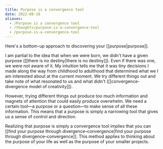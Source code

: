 ```yaml
---
title: Purpose is a convergence tool
date: 2022-08-18
aliases:
  - /Purpose is a convergence tool
  - /thoughts/purpose-is-a-convergence-tool
  - /purpose-is-a-convergence-tool
---
```

Here's a bottom-up approach to discovering your [[purpose|purpose]].

I am partial to the idea that when we were born, we didn't have a given purpose ([[there is no destiny|there is no destiny]]). Even if there was one, we were not aware of it. My intuition tells me that it was tiny decisions I made along the way from childhood to adulthood that determined what we I am interested about at the current moment. We try different things out and take note of what resonated to us and what didn't ([[convergence-divergence model of creativity]]).

However, trying different things out produce too much information and magnets of attention that could easily produce overwhelm. We need a certain tool—a purpose or a question—to make sense of all these information. This means that a purpose is simply a narrowing tool that gives us a sense of control and direction.

Realizing that purpose is simply a convergence tool implies that you can [[find your purpose through divergence–convergence|find your purpose through divergence–convergence]]. This method applies to thinking about the purpose of your life as well as the purpose of your smaller projects.
